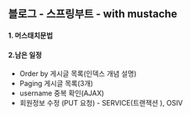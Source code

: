 ##  블로그 - 스프링부트 - with mustache

#### 1. 머스태치문법

#### 2.남은 일정
- Order by 게시글 목록(인덱스 개념 설명)
- Paging 게시글  목록(3개)
- username 중복 확인(AJAX)
- 회원정보 수정 (PUT 요청) - SERVICE(트랜잭션   ), OSIV 